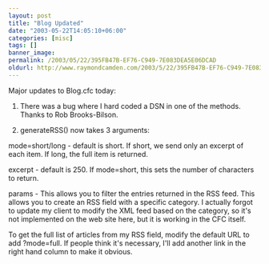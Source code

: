 ```yaml
---
layout: post
title: "Blog Updated"
date: "2003-05-22T14:05:10+06:00"
categories: [misc]
tags: []
banner_image: 
permalink: /2003/05/22/395FB47B-EF76-C949-7E083DEA5E06DCAD
oldurl: http://www.raymondcamden.com/2003/5/22/395FB47B-EF76-C949-7E083DEA5E06DCAD
---
```


Major updates to Blog.cfc today:

1) There was a bug where I hard coded a DSN in one of the methods. Thanks to Rob Brooks-Bilson.

2) generateRSS() now takes 3 arguments:

mode=short/long - default is short. If short, we send only an excerpt of each item. If long, the full item is returned.

excerpt - default is 250. If mode=short, this sets the number of characters to return.

params - This allows you to filter the entries returned in the RSS feed. This allows you to create an RSS field with a specific category. I actually forgot to update my client to modify the XML feed based on the category, so it's not implemented on the web site here, but it is working in the CFC itself.

To get the full list of articles from my RSS field, modify the default URL to add ?mode=full. If people think it's necessary, I'll add another link in the right hand column to make it obvious.